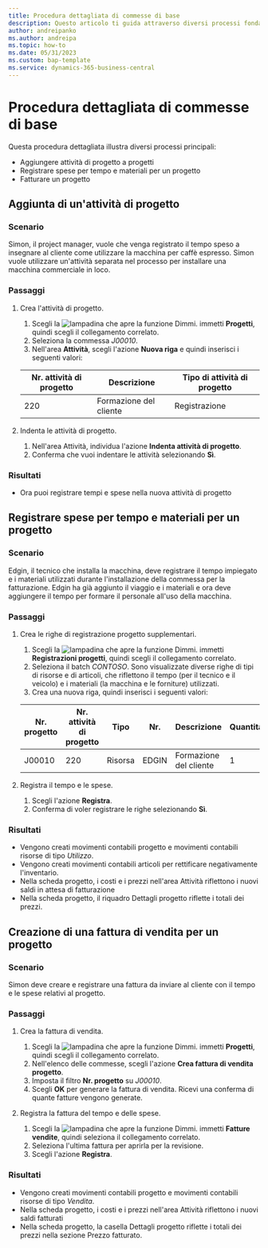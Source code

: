 ```yaml
---
title: Procedura dettagliata di commesse di base
description: Questo articolo ti guida attraverso diversi processi fondamentali di gestione dei progetti.
author: andreipanko
ms.author: andreipa
ms.topic: how-to
ms.date: 05/31/2023
ms.custom: bap-template
ms.service: dynamics-365-business-central
---
```

# <a name="walkthrough-of-basic-jobs"></a>Procedura dettagliata di commesse di base

Questa procedura dettagliata illustra diversi processi principali:

- Aggiungere attività di progetto a progetti
- Registrare spese per tempo e materiali per un progetto
- Fatturare un progetto

## <a name="adding-a-project-task"></a>Aggiunta di un'attività di progetto

### <a name="scenario"></a>Scenario

Simon, il project manager, vuole che venga registrato il tempo speso a insegnare al cliente come utilizzare la macchina per caffè espresso. Simon vuole utilizzare un'attività separata nel processo per installare una macchina commerciale in loco.

### <a name="steps"></a>Passaggi

1. Crea l'attività di progetto.

    1. Scegli la ![lampadina che apre la funzione Dimmi.](../../media/ui-search/search_small.png "Informazioni sull'operazione che si desidera eseguire") immetti **Progetti**, quindi scegli il collegamento correlato.  
    2. Seleziona la commessa *J00010*.
    3. Nell'area **Attività**, scegli l'azione **Nuova riga** e quindi inserisci i seguenti valori:
 
    |Nr. attività di progetto|Descrizione|Tipo di attività di progetto|
    |------------|-----------|-------------|  
    |220|Formazione del cliente|Registrazione|

2. Indenta le attività di progetto.
   1. Nell'area Attività, individua l'azione **Indenta attività di progetto**.
   2. Conferma che vuoi indentare le attività selezionando **Sì**.

### <a name="results"></a>Risultati

 - Ora puoi registrare tempi e spese nella nuova attività di progetto

## <a name="record-time-and-material-expenses-to-a-project"></a>Registrare spese per tempo e materiali per un progetto

### <a name="scenario-1"></a>Scenario

Edgin, il tecnico che installa la macchina, deve registrare il tempo impiegato e i materiali utilizzati durante l'installazione della commessa per la fatturazione. Edgin ha già aggiunto il viaggio e i materiali e ora deve aggiungere il tempo per formare il personale all'uso della macchina.

### <a name="steps-1"></a>Passaggi

1. Crea le righe di registrazione progetto supplementari.

    1. Scegli la ![lampadina che apre la funzione Dimmi.](../../media/ui-search/search_small.png "Informazioni sull'operazione che si desidera eseguire") immetti **Registrazioni progetti**, quindi scegli il collegamento correlato.  
    2. Seleziona il batch *CONTOSO*. Sono visualizzate diverse righe di tipi di risorse e di articoli, che riflettono il tempo (per il tecnico e il veicolo) e i materiali (la macchina e le forniture) utilizzati.
    3. Crea una nuova riga, quindi inserisci i seguenti valori:
 
    |Nr. progetto|Nr. attività di progetto|Tipo|Nr.|Descrizione|Quantità|
    |-------|------------|----|---|-----------|--------|  
    |J00010|220|Risorsa|EDGIN|Formazione del cliente|1|

2. Registra il tempo e le spese.
   1. Scegli l'azione **Registra**.
   2. Conferma di voler registrare le righe selezionando **Sì**.

### <a name="results-1"></a>Risultati

- Vengono creati movimenti contabili progetto e movimenti contabili risorse di tipo *Utilizzo*.
- Vengono creati movimenti contabili articoli per rettificare negativamente l'inventario.
- Nella scheda progetto, i costi e i prezzi nell'area Attività riflettono i nuovi saldi in attesa di fatturazione
- Nella scheda progetto, il riquadro Dettagli progetto riflette i totali dei prezzi.

## <a name="creating-a-sales-invoice-for-a-project"></a>Creazione di una fattura di vendita per un progetto

### <a name="scenario-2"></a>Scenario

Simon deve creare e registrare una fattura da inviare al cliente con il tempo e le spese relativi al progetto.

### <a name="steps-2"></a>Passaggi

1. Crea la fattura di vendita.

    1. Scegli la ![lampadina che apre la funzione Dimmi.](../../media/ui-search/search_small.png "Informazioni sull'operazione che si desidera eseguire") immetti **Progetti**, quindi scegli il collegamento correlato.  
    2. Nell'elenco delle commesse, scegli l'azione **Crea fattura di vendita progetto**.
    3. Imposta il filtro **Nr. progetto** su *J00010*.
    4. Scegli **OK** per generare la fattura di vendita. Ricevi una conferma di quante fatture vengono generate.

2. Registra la fattura del tempo e delle spese.

   1. Scegli la ![lampadina che apre la funzione Dimmi.](../../media/ui-search/search_small.png "Informazioni sull'operazione che si desidera eseguire") immetti **Fatture vendite**, quindi seleziona il collegamento correlato.  
   2. Seleziona l'ultima fattura per aprirla per la revisione.
   3. Scegli l'azione **Registra**.

### <a name="results-2"></a>Risultati

- Vengono creati movimenti contabili progetto e movimenti contabili risorse di tipo *Vendita*.
- Nella scheda progetto, i costi e i prezzi nell'area Attività riflettono i nuovi saldi fatturati
- Nella scheda progetto, la casella Dettagli progetto riflette i totali dei prezzi nella sezione Prezzo fatturato.
